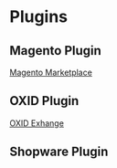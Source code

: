 # Plugins

## Magento Plugin

[Magento Marketplace](https://marketplace.magento.com/enid-enid-connector-magento.html)

## OXID Plugin

[OXID Exhange](https://exchange.oxid-esales.com/de/en/Frontend-und-User-Experience/Usability/netID-Single-Sign-on-1-0-0-Release-Candidate-CE-6-1-x.html?listtype=search&searchparam=netid)

## Shopware Plugin
